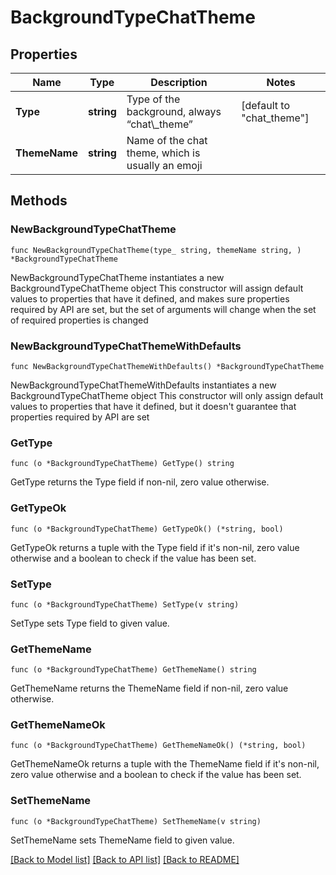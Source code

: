 # BackgroundTypeChatTheme

## Properties

Name | Type | Description | Notes
------------ | ------------- | ------------- | -------------
**Type** | **string** | Type of the background, always “chat\\_theme” | [default to "chat_theme"]
**ThemeName** | **string** | Name of the chat theme, which is usually an emoji | 

## Methods

### NewBackgroundTypeChatTheme

`func NewBackgroundTypeChatTheme(type_ string, themeName string, ) *BackgroundTypeChatTheme`

NewBackgroundTypeChatTheme instantiates a new BackgroundTypeChatTheme object
This constructor will assign default values to properties that have it defined,
and makes sure properties required by API are set, but the set of arguments
will change when the set of required properties is changed

### NewBackgroundTypeChatThemeWithDefaults

`func NewBackgroundTypeChatThemeWithDefaults() *BackgroundTypeChatTheme`

NewBackgroundTypeChatThemeWithDefaults instantiates a new BackgroundTypeChatTheme object
This constructor will only assign default values to properties that have it defined,
but it doesn't guarantee that properties required by API are set

### GetType

`func (o *BackgroundTypeChatTheme) GetType() string`

GetType returns the Type field if non-nil, zero value otherwise.

### GetTypeOk

`func (o *BackgroundTypeChatTheme) GetTypeOk() (*string, bool)`

GetTypeOk returns a tuple with the Type field if it's non-nil, zero value otherwise
and a boolean to check if the value has been set.

### SetType

`func (o *BackgroundTypeChatTheme) SetType(v string)`

SetType sets Type field to given value.


### GetThemeName

`func (o *BackgroundTypeChatTheme) GetThemeName() string`

GetThemeName returns the ThemeName field if non-nil, zero value otherwise.

### GetThemeNameOk

`func (o *BackgroundTypeChatTheme) GetThemeNameOk() (*string, bool)`

GetThemeNameOk returns a tuple with the ThemeName field if it's non-nil, zero value otherwise
and a boolean to check if the value has been set.

### SetThemeName

`func (o *BackgroundTypeChatTheme) SetThemeName(v string)`

SetThemeName sets ThemeName field to given value.



[[Back to Model list]](../README.md#documentation-for-models) [[Back to API list]](../README.md#documentation-for-api-endpoints) [[Back to README]](../README.md)


